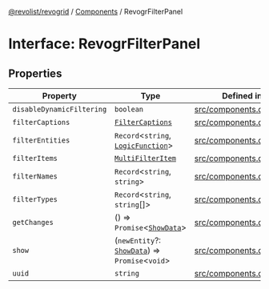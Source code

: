 [@revolist/revogrid](README.md) / [Components](Namespace.Components.md) / RevogrFilterPanel

# Interface: RevogrFilterPanel

## Properties

| Property | Type | Defined in |
| ------ | ------ | ------ |
| `disableDynamicFiltering` | `boolean` | [src/components.d.ts:392](https://github.com/revolist/revogrid/blob/8aea4c92d6f61dbd5ec14b529d8993bb7069ef1f/src/components.d.ts#L392) |
| `filterCaptions` | [`FilterCaptions`](TypeAlias.FilterCaptions.md) | [src/components.d.ts:393](https://github.com/revolist/revogrid/blob/8aea4c92d6f61dbd5ec14b529d8993bb7069ef1f/src/components.d.ts#L393) |
| `filterEntities` | `Record`\<`string`, [`LogicFunction`](TypeAlias.LogicFunction.md)\> | [src/components.d.ts:394](https://github.com/revolist/revogrid/blob/8aea4c92d6f61dbd5ec14b529d8993bb7069ef1f/src/components.d.ts#L394) |
| `filterItems` | [`MultiFilterItem`](TypeAlias.MultiFilterItem.md) | [src/components.d.ts:395](https://github.com/revolist/revogrid/blob/8aea4c92d6f61dbd5ec14b529d8993bb7069ef1f/src/components.d.ts#L395) |
| `filterNames` | `Record`\<`string`, `string`\> | [src/components.d.ts:396](https://github.com/revolist/revogrid/blob/8aea4c92d6f61dbd5ec14b529d8993bb7069ef1f/src/components.d.ts#L396) |
| `filterTypes` | `Record`\<`string`, `string`[]\> | [src/components.d.ts:397](https://github.com/revolist/revogrid/blob/8aea4c92d6f61dbd5ec14b529d8993bb7069ef1f/src/components.d.ts#L397) |
| `getChanges` | () => `Promise`\<[`ShowData`](TypeAlias.ShowData.md)\> | [src/components.d.ts:398](https://github.com/revolist/revogrid/blob/8aea4c92d6f61dbd5ec14b529d8993bb7069ef1f/src/components.d.ts#L398) |
| `show` | (`newEntity`?: [`ShowData`](TypeAlias.ShowData.md)) => `Promise`\<`void`\> | [src/components.d.ts:399](https://github.com/revolist/revogrid/blob/8aea4c92d6f61dbd5ec14b529d8993bb7069ef1f/src/components.d.ts#L399) |
| `uuid` | `string` | [src/components.d.ts:400](https://github.com/revolist/revogrid/blob/8aea4c92d6f61dbd5ec14b529d8993bb7069ef1f/src/components.d.ts#L400) |
